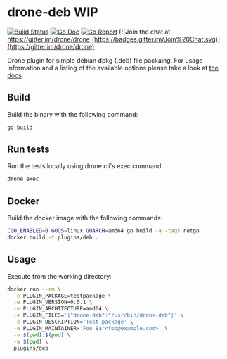# drone-deb WIP

[![Build Status](http://beta.drone.io/api/badges/drone-plugins/drone-deb/status.svg)](http://beta.drone.io/drone-plugins/drone-deb)
[![Go Doc](https://godoc.org/github.com/drone-plugins/drone-deb?status.svg)](http://godoc.org/github.com/drone-plugins/drone-deb)
[![Go Report](https://goreportcard.com/badge/github.com/drone-plugins/drone-deb)](https://goreportcard.com/report/github.com/drone-plugins/drone-deb)
[![Join the chat at https://gitter.im/drone/drone](https://badges.gitter.im/Join%20Chat.svg)](https://gitter.im/drone/drone)

Drone plugin for simple debian dpkg (.deb) file packaing. For usage information
and a listing of the available options please take a look at [the docs](DOCS.md).

## Build

Build the binary with the following command:

```sh
go build
```

## Run tests

Run the tests locally using drone cli's exec command:

```sh
drone exec
```

## Docker

Build the docker image with the following commands:

```sh
CGO_ENABLED=0 GOOS=linux GOARCH=amd64 go build -a -tags netgo
docker build -t plugins/deb .
```

## Usage

Execute from the working directory:

```sh
docker run --rm \
  -e PLUGIN_PACKAGE=testpackage \
  -e PLUGIN_VERSION=0.0.1 \
  -e PLUGIN_ARCHITECTURE=amd64 \
  -e PLUGIN_FILES='{"drone-deb":"/usr/bin/drone-deb"}' \
  -e PLUGIN_DESCRIPTION='Test package' \
  -e PLUGIN_MAINTAINER='Foo Bar<foo@example.com>' \
  -v $(pwd):$(pwd) \
  -w $(pwd) \
  plugins/deb
```
